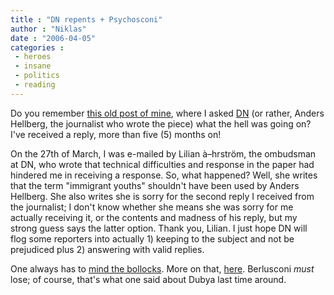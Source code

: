 ```yaml
---
title : "DN repents + Psychosconi"
author : "Niklas"
date : "2006-04-05"
categories : 
 - heroes
 - insane
 - politics
 - reading
---
```


Do you remember [this old post of mine](https://niklasblog.com/?p=769), where I asked [DN](http://dn.se) (or rather, Anders Hellberg, the journalist who wrote the piece) what the hell was going on? I've received a reply, more than five (5) months on!

On the 27th of March, I was e-mailed by Lilian à–hrström, the ombudsman at DN, who wrote that technical difficulties and response in the paper had hindered me in receiving a response. So, what happened? Well, she writes that the term "immigrant youths" shouldn't have been used by Anders Hellberg. She also writes she is sorry for the second reply I received from the journalist; I don't know whether she means she was sorry for me actually receiving it, or the contents and madness of his reply, but my strong guess says the latter option. Thank you, Lilian. I just hope DN will flog some reporters into actually 1) keeping to the subject and not be prejudiced plus 2) answering with valid replies.

One always has to [mind the bollocks](http://www.agi.it/english/news.pl?doc=200604051712-1175-RT1-CRO-0-NF11&page=0&id=agionline-eng.oggitalia). More on that, [here](http://smh.com.au/news/world/pig-latin-berlusconi-vents-the-vernacular-on-opponents/2006/04/05/1143916594760.html). Berlusconi _must_ lose; of course, that's what one said about Dubya last time around.
